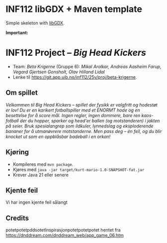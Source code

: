 # INF112 libGDX + Maven template 
Simple skeleton with [libGDX](https://libgdx.com/). 

**Important:** 

# INF112 Project – *Big Head Kickers*

* Team: *Beta Krigerne* (Gruppe 6): *Mikal Arolkar, Andreas Aasheim Farup, Vegard Gjertsen Gonsholt, Olav Hilland Lidal*
* Lenke til https://git.app.uib.no/inf112/25v/proj/beta-krigerne.

## Om spillet
*Velkommen til Big Head Kickers – spillet der fysikk er valgfritt og hodestøt er lov! Du er en karikert fotballspiller med et ENORMT hode og en besettelse for å score mål. Ingen regler, ingen dommere, bare ren kaos-fotball der du hopper, sparker og head'er ballen (og motstanderen) i jakten på seier. Bruk spesialangrep som ildkuler, lynnedslag og eksploderende bananer for å utmanøvrere motstanderne. Men pass deg – én feil, og du blir knocket ut som en oppblåsbar badeball i en orkan!*

## Kjøring
* Kompileres med `mvn package`.
* Kjøres med `java -jar target/kurt-mario-1.0-SNAPSHOT-fat.jar`
* Krever Java 21 eller senere

## Kjente feil
Vi har ingen kjente feil sålangt

## Credits
potetpotetpddsotetInspirasjonpotetpotetpotet hentet fra https://dnddream.com/dnddream_web/app_game_06.htm 
